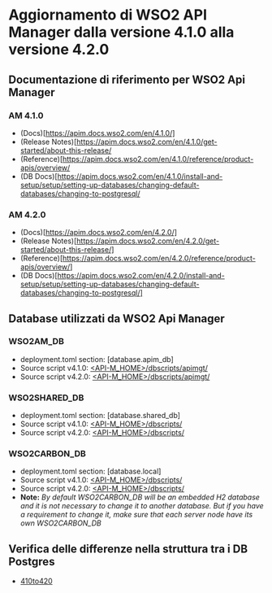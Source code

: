 # Aggiornamento di WSO2 API Manager dalla versione 4.1.0 alla versione 4.2.0

## Documentazione di riferimento per WSO2 Api Manager

### AM 4.1.0
* (Docs)[https://apim.docs.wso2.com/en/4.1.0/]
* (Release Notes)[https://apim.docs.wso2.com/en/4.1.0/get-started/about-this-release/
* (Reference)[https://apim.docs.wso2.com/en/4.1.0/reference/product-apis/overview/
* (DB Docs)[https://apim.docs.wso2.com/en/4.1.0/install-and-setup/setup/setting-up-databases/changing-default-databases/changing-to-postgresql/

### AM 4.2.0
* (Docs)[https://apim.docs.wso2.com/en/4.2.0/]
* (Release Notes)[https://apim.docs.wso2.com/en/4.2.0/get-started/about-this-release/]
* (Reference)[https://apim.docs.wso2.com/en/4.2.0/reference/product-apis/overview/]
* (DB Docs)[https://apim.docs.wso2.com/en/4.2.0/install-and-setup/setup/setting-up-databases/changing-default-databases/changing-to-postgresql/]

## Database utilizzati da WSO2 Api Manager

### WSO2AM_DB
* deployment.toml section: [database.apim_db]
* Source script v4.1.0: [<API-M_HOME>/dbscripts/apimgt/](/am/wso2am-4.1.0/dbscripts/apimgt/)
* Source script v4.2.0: [<API-M_HOME>/dbscripts/apimgt/](/am/wso2am-4.2.0/dbscripts/apimgt/)

### WSO2SHARED_DB
* deployment.toml section: [database.shared_db]
* Source script v4.1.0: [<API-M_HOME>/dbscripts/](/am/wso2am-4.1.0/dbscripts/)
* Source script v4.2.0: [<API-M_HOME>/dbscripts/](/am/wso2am-4.2.0/dbscripts/)

### WSO2CARBON_DB
* deployment.toml section: [database.local]
* Source script v4.1.0: [<API-M_HOME>/dbscripts/](/am/wso2am-4.1.0/dbscripts/)
* Source script v4.2.0: [<API-M_HOME>/dbscripts/](/am/wso2am-4.2.0/dbscripts/)
* **Note:** *By default WSO2CARBON_DB will be an embedded H2 database and it is not necessary to change it to another database. But if you have a requirement to change it, make sure that each server node have its own WSO2CARBON_DB*
        
## Verifica delle differenze nella struttura tra i DB Postgres
* [410to420](/am/410to420/db/postgres/)